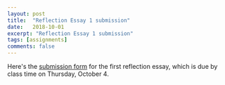 ```yaml
---
layout: post
title:  "Reflection Essay 1 submission"
date:   2018-10-01
excerpt: "Reflection Essay 1 submission"
tags: [assignments]
comments: false
---
```


Here's the [submission form](https://goo.gl/forms/GRe6AAeWjWjVXyVI3) for the first reflection essay, which is due by class time on Thursday, October 4.